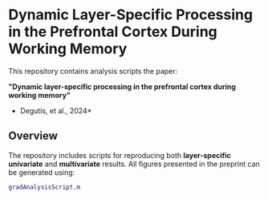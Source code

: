 # Dynamic Layer-Specific Processing in the Prefrontal Cortex During Working Memory

This repository contains analysis scripts the paper:

**"Dynamic layer-specific processing in the prefrontal cortex during working memory"**  
* Degutis, et al., 2024*

## Overview

The repository includes scripts for reproducing both **layer-specific univariate** and **multivariate** results. All figures presented in the preprint can be generated using:

```matlab
gradAnalysisScript.m
